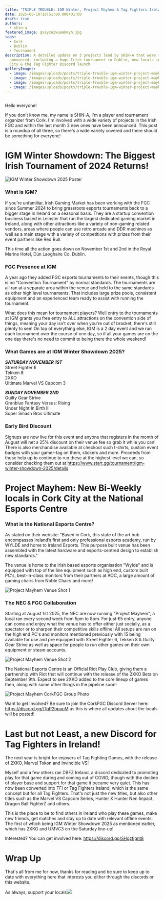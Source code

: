 ```yaml
---
title: "TRIPLE TROUBLE: IGM Winter, Project Mayhem & Tag Fighters Ireland"
date: 2025-08-10T18:51:00.000+01:00
draft: true
authors:
  - shin-a
featured_image: gxsyxa3wuaakmyh.jpg
tags:
  - Cork
  - Dublin
  - Tournament
description: A detailed update on 3 projects lead by SHIN-A that were recently
  announced, including a huge Irish tournament in Dublin, new locals in Cork
  City & the Tag Fighter Discord launch
galleryImages:
  - image: /images/uploads/posts/triple-trouble-igm-winter-project-mayhem-tag-fighters-ireland/gxgqkqexcaa1ps1.jpg
  - image: /images/uploads/posts/triple-trouble-igm-winter-project-mayhem-tag-fighters-ireland/image_2025-08-10_164558273.png
  - image: /images/uploads/posts/triple-trouble-igm-winter-project-mayhem-tag-fighters-ireland/image_2025-08-10_164609260.png
  - image: /images/uploads/posts/triple-trouble-igm-winter-project-mayhem-tag-fighters-ireland/image_2025-08-10_165155469.png
---
```

![](<>)

 Hello everyone!

If you don't know me, my name is SHIN-A, I'm a player and tournament organizer from Cork. I'm involved with a wide variety of projects in the Irish FGC and within the last month 3 new ones have been announced. This post is a roundup of all three, so there's a wide variety covered and there should be something for everyone!

# IGM Winter Showdown: The Biggest Irish Tournament of 2024 Returns!

![IGM Winter Showdown 2025 Poster](/images/uploads/posts/triple-trouble-igm-winter-project-mayhem-tag-fighters-ireland/gxgqkqexcaa1ps1.jpg) 

### What is IGM? 

If you're unfamiliar, Irish Gaming Market has been working with the FGC since Summer 2024 to bring grassroots esports tournaments back to a bigger stage in Ireland on a seasonal basis. They are a startup convention business based in Leinster that run the largest dedicated gaming market in Ireland, along with other attractions like a variety of non-gaming related vendors, areas where people can use retro arcade and DDR machines as well as a main stage with a variety of competitions with prizes from their event partners like Red Bull.

This time all the action goes down on November 1st and 2nd in the Royal Marine Hotel, Dún Laoghaire Co. Dublin.

### FGC Presence at IGM

A year ago they added FGC esports tournaments to their events, though this is no "Convention Tournament" by normal standards. The tournaments are all ran at a separate area within the venue and held to the same standards as other high level tournaments. That includes large prize pools, consistent equipment and an experienced team ready to assist with running the tournament.

What does this mean for tournament players? Well entry to the tournaments at IGM grants you free entry to ALL attractions on the convention side of things, meaning your day isn't over when you're out of bracket, there's still plenty to see! On top of everything else, IGM is a 2 day event and we run each tournament over the course of one day, so if all your games are on the one day there's no need to commit to being there the whole weekend!

### What Games are at IGM Winter Showdown 2025?

***SATURDAY NOVEMBER 1ST***\
Street Fighter 6\
Tekken 8\
2XKO\
Ultimate Marvel VS Capcom 3

***SUNDAY NOVEMBER 2ND***\
Guilty Gear Strive\
Granblue Fantasy Versus: Rising\
Under Night In Birth II\
Super Smash Bros Ultimate

### Early Bird Discount

Signups are now live for this event and anyone that registers in the month of August will net a 25% discount on their venue fee so grab it while you can! There is also merchandise available at checkout such t-shirts, custom event badges with your gamer-tag on them, stickers and more. Proceeds from these help up to continue to run these at the highest level we can, so consider checking them out at <https://www.start.gg/tournament/igm-winter-showdown-2025/details>

# Project Mayhem: New Bi-Weekly locals in Cork City at the National Esports Centre

### What is the National Esports Centre?

As stated on their website: "Based in Cork, this state of the art hub encompasses Ireland’s first and only professional esports academy, run by WYLDE and home to Ireland Esports. This purpose built venue has been assembled with the latest hardware and esports-centred design to establish new standards."

The venue is home to the Irish based esports organisation "Wylde" and is equipped with top of the line equipment such as high end, custom built PC's, best-in-class monitors from their partners at AOC, a large amount of gaming chairs from Noble Chairs and more!

![Project Mayhem Venue Shot 1](/images/uploads/posts/triple-trouble-igm-winter-project-mayhem-tag-fighters-ireland/image_2025-08-10_164558273.png) 

### The NEC & FGC Collaboration

Starting at August 1st 2025, the NEC are now running "Project Mayhem", a local ran every second week from 5pm to 8pm. For just €5 entry, anyone can come and enjoy what the venue has to offer either just socially, as a spectator or to sharpen their competitive skills offline! All setups are ran on the high end PC's and monitors mentioned previously with 15 being available for use and pre equipped with Street Fighter 6, Tekken 8 & Guilty Gear Strive as well as space for people to run other games on their own equipment or steam accounts.

![Project Mayhem Venue Shot 2](/images/uploads/posts/triple-trouble-igm-winter-project-mayhem-tag-fighters-ireland/image_2025-08-10_164558273.png) 


The National Esports Centre is an Official Riot Play Club, giving them a partnership with Riot that will continue with the release of the 2XKO Beta on September 9th. Expect to see 2XKO added to the core lineup of games then, along with some other things in the pipeline soon!

![Project Mayhem CorkFGC Group Photo](/images/uploads/posts/triple-trouble-igm-winter-project-mayhem-tag-fighters-ireland/image_2025-08-10_164609260.png) 

Want to get involved? Be sure to join the CorkFGC Discord Server here: <https://discord.gg/tTqP2bpupM> as this is where all updates about the locals will be posted!

# Last but not Least, a new Discord for Tag Fighters in Ireland!

The next year is bright for enjoyers of Tag Fighting Games, with the release of 2XKO, Marvel Tokon and Invincible VS! 

Myself and a few others ran DBFZ Ireland, a discord dedicated to promoting play for that game during and coming out of COVID, though with the decline of player base and support for that game it became very quiet. This has now been converted into TFI or Tag Fighters Ireland, which is the same concept but for all Tag Fighters. That's not just the new titles, but also other titles such as the Marvel VS Capcom Series, Hunter X Hunter Nen Impact, Dragon Ball FighterZ and others. 

This is the place to be to find others in Ireland who play these games, make new friends, get matches and stay up to date with relevant offline events. The first of which being IGM Winter Showdown 2025 as mentioned earlier, which has 2XKO and UMVC3 on the Saturday line-up!

Interested? You can get involved here: <https://discord.gg/SHgztjgnt8>

# Wrap Up

That's all from me for now, thanks for reading and be sure to keep up to date with everything here that interests you either through the discords or this website.

As always, support your locals![](https://discord.gg/SHgztjgnt8)[](https://discord.gg/tTqP2bpupM)[](https://www.start.gg/tournament/igm-winter-showdown-2025/details)
